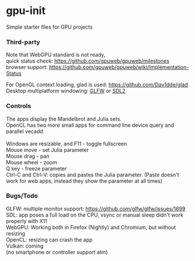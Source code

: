 
# gpu-init

Simple starter files for GPU projects

### Third-party

Note that WebGPU standard is not ready,<br/>
quick status check: https://github.com/gpuweb/gpuweb/milestones <br/>
browser support: https://github.com/gpuweb/gpuweb/wiki/Implementation-Status <br/>

For OpenGL context loading, glad is used: https://github.com/Dav1dde/glad <br/>
Desktop multiplatform windowing: [GLFW](https://www.glfw.org/) or [SDL2](https://www.libsdl.org/) <br/>

### Controls

The apps display the Mandelbrot and Julia sets.<br/>
OpenCL has two more small apps for command line device query and parallel vecadd<br/>
<br/>
Windows are resizable, and F11 - toggle fullscreen<br/>
Mouse move  - set Julia parameter<br/>
Mouse drag  - pan<br/>
Mouse wheel - zoom<br/>
Q key - freeze parameter<br/>
Ctrl-C and Ctrl-V: copies and pastes the Julia parameter. (Paste doesn't work for web apps, instead they show the parameter at all times)

### Bugs/Todo

GLFW: multiple monitor support: https://github.com/glfw/glfw/issues/1699 <br/>
SDL: app poses a full load on the CPU, vsync or manual sleep didn't work properly with X11<br/>
WebGPU: Working both in Firefox (Nightly) and Chromium, but without resizing<br/>
OpenCL: resizing can crash the app<br/>
Vulkan: coming<br/>
(no smartphone or controller support atm)
